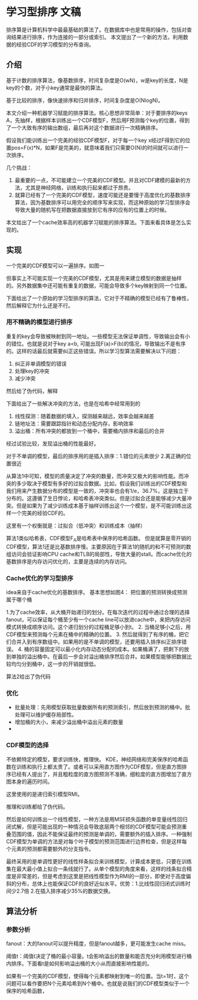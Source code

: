# 学习型排序 文稿
排序算是计算机科学中最最基础的算法了。在数据库中也是常用的操作，包括对查询结果进行排序，作为连接的一部分或索引。
本文提出了一个新的方法，利用数据的经验CDF的学习模型的分布查询。



## 介绍
基于计数的排序算法，像基数排序，时间复杂度是O(wN)，w是key的长度，N是key的个数，对于小key通常是最快的算法。

基于比较的排序，像快速排序和归并排序，时间复杂度是O(NlogN)。

本文介绍一种机器学习赋能的排序算法。核心思想非常简单：对于要排序的keys A，先抽样，根据样本训练出一个CDF模型F，然后用F预测每个key的位置，得到了一个大致有序的输出数组，最后再对这个数据进行一次精确排序。

假设我们能训练出一个完美的经验CDF模型F，对于每一个key x经过F得到它的位置pos=F(x)*N，如果F是完美的，就意味着我们只需要O(N)的时间就可以进行一次排序。

几个挑战：
1. 最重要的一点，不可能建立一个完美的CDF模型。并且对CDF建模的最新的方法，尤其是神经网络，训练和执行起来都过于昂贵。
2. 就算已经有了一个完美的CDF模型，速度可能还是要慢于高度优化的基数排序算法，因为基数排序可以用完全的顺序写来实现，而这种原始的学习型排序会导致大量的随机写在把数据直接放到它有序的应有的位置上的时候。

本文给出了一个cache效率高的机器学习赋能的排序算法。下面来看具体是怎么实现的。

## 实现
一个完美的CDF模型可以一遍排序。如图一

但事实上不可能实现一个完美的CDF模型，尤其是用来建立模型的数据是抽样的。另外数据集中还可能有重复的数据，可能会导致多个key映射到同一个位置。

下面给出了一个原始的学习型排序的算法，它对于不精确的模型已经有了鲁棒性，然后解释它为什么还是不行。

### 用不精确的模型进行排序
重复的key会导致被映射到同一地址。一些模型无法保证单调性，导致输出会有小的错位。也就是说对于key a<b, 可能出现F(a)>F(b)的情况，导致输出不是有序的。这样的话最后就需要纠正这些错误。所以学习型算法需要解决以下问题：
1. 纠正非单调模型的错误
2. 处理key的冲突
3. 减少冲突

然后给了伪代码，解释

下面给出了一些解决冲突的方法，也是在哈希中经常用到的
1. 线性探测：随着数据的填入，探测越来越远，效率会越来越差
2. 链地址法：需要跟踪指针和动态分配内存，影响效率
3. 溢出桶：所有冲突的都放到一个桶中，需要桶内排序和最后的合并

经过试验比较，发现溢出桶的性能最好。

对于不单调的模型，最后的排序用的是插入排序：1.错位的元素很少 2.离正确的位置很近

从算法1中可知，模型的质量决定了冲突的数量，而冲突又极大的影响性能。而冲突的多少取决于模型有多好的过拟合数据。比如，假设我们训练出的CDF模型和我们用来产生数据分布的模型是一致的，冲突率也会有1/e，36.7%，这是独立于分布的。这遵循了生日悖论，和哈希表冲突类似。但是过拟合还是能够减少大量冲突。但是如果为了减少训练成本基于抽样训练出这个一个模型，是不可能训练出这样一个完美的经验CDF的。

这里有一个权衡就是：过拟合（低冲突）和训练成本（抽样）

算法1类似哈希表，CDF模型F<sub>A</sub>是哈希表中保序的哈希函数。 但是就算是零开销的CDF模型，算法1还是比基数排序慢。主要原因在于算法1的随机的和不可预测的数组访问会验证影响CPU cache和TLB的局部性，导致大量的stall。而cache优化的基数排序是内存访问优化的，主要是连续的内存访问。

### Cache优化的学习型排序
idea来自于cache优化的基数排序。
基本思想如图4：
把位置的预测转换成预测属于哪个桶

1.为了cache效率，从大桶开始递归的划分。在每次迭代的过程中通过合理的选择fanout，可以保证每个桶至少有一个cache line可以放进cache中，来把内存访问模式转换成顺序访问。这个递归划分的过程桶足够小到t。
2. 当桶足够小之后，用CDF模型来预测每个元素在桶中的精确的位置。
3. 然后就得到了有序的桶，把它们合并入到有序数组中。如果用的是不单调的模型，还要用插入排序纠正排序错误。
4. 桶的容量固定可以最小化内存动态分配的成本。如果桶满了，把剩下的放到单独的溢出桶中。在最后一步会对溢出桶排序然后合并。如果模型能够把数据比较均匀分到桶中，这一步的开销就很低。
   
算法2给出了伪代码

### 优化
+ 批量处理：先用模型获取批量数据所有的预测索引，然后放到预测的桶中。批处理可以维护缓存局部性。
+ 增加桶的大小，来减少溢出桶中溢出元素的数量
+ 

### CDF模型的选择
不依赖特定的模型，要求训练快，推理快。
KDE，神经网络和完美保序的哈希函数在训练和执行上都太贵了。或者可以采用直方图作为CDF模型，但是直方图排序已经有人提出了，并且粗粒度的直方图预测不准确，细粒度的直方图增加了直方图本身的遍历时间。

这里使用的是递归索引模型RMI。

推理和训练都给了伪代码。

然后是如何训练出一个线性模型，一种方法是用MSE损失函数的单变量线性回归闭式解，但是可能出现的一种情况会导致底层两个相邻的CDF模型可能会预测重叠范围的值，因此不能保证最终的预测是单调的，需要额外的插入排序。一种强制CDF模型为单调的方法是对每个叶子模型的预测范围进行边界检查，但是这样每个元素的预测都需要额外的分支指令。

最终采用的是单调性更好的线性样条拟合来训练模型，计算成本更低，只要在训练集在最大最小值上拟合一条线就行了。从单个模型的角度来看，这样的线条拟合精度是非常差的，但是考虑到这里是把线性模型作为RMI的一部分，即使对于高度偏斜的分布，总体上也能保证CDF的良好近似水平。优势：1.比线性回归闭式训练时间少2.7倍 2.在插入排序减少35%的数据交换。

## 算法分析

### 参数分析

fanout：大的fanout可以提升精度，但是fanout越多，更可能发生cache miss。

阈值t：阈值t决定了桶的最小容量。t会影响溢出的数量和能否充分利用模型进行桶内排序。下面看t是如何影响溢出桶的大小从而直接影响性能的。

如果有一个完美的CDF模型，使得每个元素都映射到唯一的位置。当t=1时，这个问题可以看作要把N个元素哈希到N个桶中。也就是说我们的CDF模型类似于一个保序的哈希函数，
